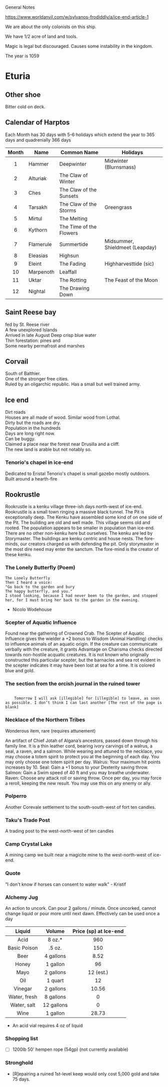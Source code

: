 General Notes

https://www.worldanvil.com/w/sylvanos-frodiddly/a/ice-end-article-1

We are about the only colonists on this ship.

We have 1/2 acre of land and tools.

Magic is legal but discouraged. Causes some instability in the kingdom.

The year is 1059

# Eturia
## Other shoe
 Bitter cold on deck.

## Calendar of Harptos

Each Month has 30 days with 5-6 holidays which extend the year to 365 days and quadrenially 366 days

| Month | Name      | Common Name | Holidays |
|:-----:| --------- | ----------- | -------- |
| 1	    | Hammer    | Deepwinter 				| Midwinter (Blurnsmass)			|
| 2     | Alturiak  | The Claw of Winter 		| 									|
| 3     | Ches      | The Claw of the Sunsets 	| 									|
| 4     | Tarsakh   | The Claw of the Storms 	| Greengrass 						|
| 5     | Mirtul    | The Melting 				| 									|
| 6     | Kythorn   | The Time of the Flowers 	| 									|
| 7     | Flamerule | Summertide 				| Midsummer, Shieldmeet (Leapday) 	|
| 8     | Eleasias  | Highsun 					| 									|
| 9     | Eleint    | The Fading 				| Highharvesttide (sic) 			|
| 10    | Marpenoth | Leaffall 					| 									|
| 11    | Uktar     | The Rotting 				| The Feast of the Moon 			|
| 12    | Nightal   | The Drawing Down 			| 									|


## Saint Reese bay  
 fed by St. Reese river  
 A few unexplored Islands   
 Arrived in late August
 Deep crisp blue water  
 Thin forestation: pines and   
 Some nearby permafrost and marshes

## Corvail
 South of Balthier.  
 One of the stronger free cities.    
 Ruled by an oligarchic republic.
 Has a small but well trained army.  

## Ice end
 Dirt roads  
 Houses are all made of wood. Similar wood from Lothal.  
 Dirty but the roads are dry.  
 Population in the hundreds  
 Days are long right now.  
 Can be buggy.  
 Claimed a place near the forest near Drusilla and a cliff.  
 The new land is arable but not notably so.  

### Tenorio's chapel in ice-end
  Dedicated to Eristal
  Tenorio's chapel is small gazebo mostly outdoors.  
  Built around a hearth-fire  

## Rookrustle
Rookrustle is a kenku village three-ish days north-west of ice-end.  
Rookrustle is a small town ringing a massive black tunnel. The Pit is exceptionally
deep. The Kenku have assembled some kind of on one side of the Pit.
The building are old and well made. This village seems old and rooted.
The population appears to be smaller in population than ice-end.
There are no other non-kenku here but ourselves. The kenku are led by Storymaster.
The buildings are kenku centric and house nests.
The fore-minds, our creators charged us with defending the pit. Only storymaster
in the most dire need may enter the sanctum. The fore-mind is the creator of these
kenku.



### The Lonely Butterfly (Poem)
```
The Lonely Butterfly  
Then I heard a voice:  
"Go back to the garden and bury  
The happy butterfly, and you."  
I stood looking, because I had never been to the garden, and stopped  
her, for I must bring her back to the garden in the evening.
```
- Nicolo Wodehouse


### Scepter of Aquatic Influence
 Found near the gathering of Crowned Crab. The Scepter of Aquatic Influence gives the wielder a +2 bonus to Wisdom (Animal Handling) checks to influence animals of an aquatic origin. If the creature can communicate verbally with the creature, it grants Advantage on Charisma checks directed towards non-hostile acquatic creatures. It is not known who originally constructed this particular scepter, but the barnacles and sea rot evident in the scepter indicates it may have been lost at sea for a time. It is colored blue and gold.

### The section from the orcish journal in the ruined tower
```[...] dreams at night. A horrible face, yelling and screaming through a mouth full of blood. My blood. I feel weaker and [illegible] every night. Korlash says I look paler every day.

	Tomorrow I will ask [illegible] for [illegible] to leave, as soon as possible. I don’t think I can last another [The rest of the page is blank]
  ```

### Necklace of the Northern Tribes
Wonderous item, rare (requires attunement)

An artifact of Chief Jotah of Algana’s ancestors, passed down through his family line. It is a thin leather cord, bearing ivory carvings of a walrus, a seal, a raven, and a salmon. While wearing and attuned to the necklace, you may choose a totem spirit to protect you at the beginning of each day. You may only choose one totem spirit per day.
Walrus: Your maximum hit points increases by 10.
Seal: Gain a +1 bonus to your Dexterity saving throw.
Salmon: Gain a Swim speed of 40 ft and you may breathe underwater.
Raven: Choose any attack roll or saving throw. Once per day, you may force a reroll, keeping the new result. You may use this on any enemy or ally.


### Polperro
Another Corevale settlement to the south-south-west of fort ten candles.

### Taku's Trade Post
A trading post to the west-north-west of ten candles

### Camp Crystal Lake
A mining camp we built near a magicite mine to the west-north-west of ice-end.

### Quote
"I don't know if horses can consent to water walk" - Kristif


### Alchemy Jug
An action to uncork. Can pour 2 gallons / minute. Once uncorked, cannot change
liquid or pour more until next dawn. Effectively can be used once a day

| Liquid 		    | Volume   	| Price (sp) at Ice-end 	|
|:-------------:|:---------:|:-----------------------:|
| Acid 			    | 8 oz.* 	  | 960						          |
| Basic Poison 	| .5 oz.	  | 150 						        |
| Beer 			    | 4 gallons	| 8.52  					        |
| Honey 		    | 1 gallon	| 96	 					          |
| Mayo 			    | 2 gallons	| 12 (est.)					      |
| Oil 			    | 1 quart	  | 12 	 					          |
| Vinegar 		  | 2 gallons	| 10.56  					        |
| Water, fresh 	| 8 gallons	| 0							          |
| Water, salt 	| 12 gallons| 0							          |
| Wine 			    | 1 gallon	| 28.73 					        |

* An acid vial requires 4 oz of liquid

### Shopping list
- [ ] 1200lb 50' hempen rope (54gp) (not currently available)

### Stronghold
- [R]epairing a ruined 1st-level keep would only cost 5,000 gold and take 75 days.

